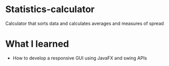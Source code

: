 # Statistics-calculator
Calculator that sorts data and calculates averages and measures of spread
# What I learned
  - How to develop a responsive GUI using JavaFX and swing APIs
